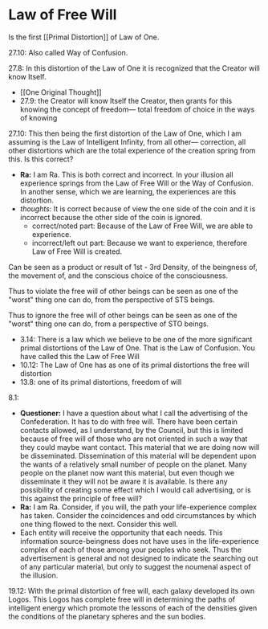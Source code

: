 # Law of Free Will
Is the first [[Primal Distortion]] of Law of One. 

27.10: Also called Way of Confusion. 

27.8: In this distortion of the Law of One it is recognized that the Creator will know Itself.
- [[One Original Thought]]
- 27.9: the Creator will know Itself the Creator, then grants for this knowing the concept of freedom— total freedom of choice in the ways of knowing

27.10: This then being the first distortion of the Law of One, which I am assuming is the Law of Intelligent Infinity, from all other— correction, all other distortions which are the total experience of the creation spring from this. Is this correct?
- **Ra:** I am Ra. This is both correct and incorrect. In your illusion all experience springs from the Law of Free Will or the Way of Confusion. In another sense, which we are learning, the experiences are this distortion.
- *thoughts*: It is correct because of view the one side of the coin and it is incorrect because the other side of the coin is ignored.
	- correct/noted part: Because of the Law of Free Will, we are able to experience.
	- incorrect/left out part: Because we want to experience, therefore Law of Free Will is created. 

Can be seen as a product or result of 1st - 3rd Density, of the beingness of, the movement of, and the conscious choice of the consciousness.

Thus to violate the free will of other beings can be seen as one of the "worst" thing one can do, from the perspective of STS beings.

Thus to ignore the free will of other beings can be seen as one of the "worst" thing one can do, from a perspective of STO beings.

- 3.14: There is a law which we believe to be one of the more significant primal distortions of the Law of One. That is the Law of Confusion. You have called this the Law of Free Will
- 10.12: The Law of One has as one of its primal distortions the free will distortion
- 13.8: one of its primal distortions, freedom of will

8.1:
- **Questioner:** I have a question about what I call the advertising of the Confederation. It has to do with free will. There have been certain contacts allowed, as I understand, by the Council, but this is limited because of free will of those who are not oriented in such a way that they could maybe want contact. This material that we are doing now will be disseminated. Dissemination of this material will be dependent upon the wants of a relatively small number of people on the planet. Many people on the planet now want this material, but even though we disseminate it they will not be aware it is available. Is there any possibility of creating some effect which I would call advertising, or is this against the principle of free will?
- **Ra:** I am Ra. Consider, if you will, the path your life-experience complex has taken. Consider the coincidences and odd circumstances by which one thing flowed to the next. Consider this well.
- Each entity will receive the opportunity that each needs. This information source-beingness does not have uses in the life-experience complex of each of those among your peoples who seek. Thus the advertisement is general and not designed to indicate the searching out of any particular material, but only to suggest the noumenal aspect of the illusion.

19.12: With the primal distortion of free will, each galaxy developed its own Logos. This Logos has complete free will in determining the paths of intelligent energy which promote the lessons of each of the densities given the conditions of the planetary spheres and the sun bodies.